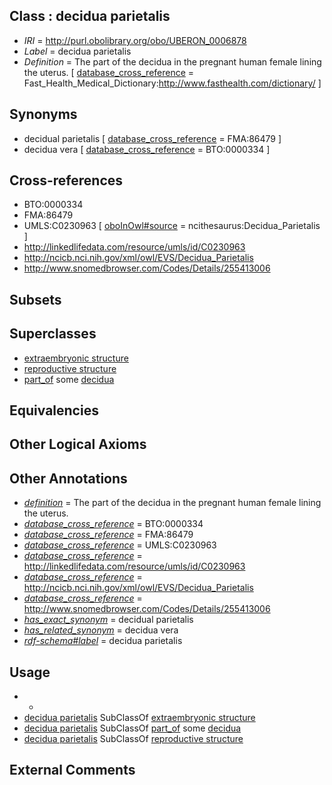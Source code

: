 
## Class : decidua parietalis

 * *IRI* = http://purl.obolibrary.org/obo/UBERON_0006878
 * *Label* = decidua parietalis
 * *Definition* = The part of the decidua in the pregnant human female lining the uterus. [ [database_cross_reference](../../ef/oboInOwl#hasDbXref.md) = Fast_Health_Medical_Dictionary:http://www.fasthealth.com/dictionary/ ]

## Synonyms

 * decidual parietalis [ [database_cross_reference](../../ef/oboInOwl#hasDbXref.md) = FMA:86479 ]
 * decidua vera [ [database_cross_reference](../../ef/oboInOwl#hasDbXref.md) = BTO:0000334 ]

## Cross-references

 * BTO:0000334
 * FMA:86479
 * UMLS:C0230963 [ [oboInOwl#source](../../ce/oboInOwl#source.md) = ncithesaurus:Decidua_Parietalis ]
 * http://linkedlifedata.com/resource/umls/id/C0230963
 * http://ncicb.nci.nih.gov/xml/owl/EVS/Decidua_Parietalis
 * http://www.snomedbrowser.com/Codes/Details/255413006

## Subsets


## Superclasses

 * [extraembryonic structure](../../UBERON/78/UBERON_0000478.md)
 * [reproductive structure](../../UBERON/56/UBERON_0005156.md)
 * [part_of](../../BFO/50/BFO_0000050.md) some [decidua](../../UBERON/50/UBERON_0002450.md)

## Equivalencies


## Other Logical Axioms


## Other Annotations

 * *[definition](../../IAO/15/IAO_0000115.md)* = The part of the decidua in the pregnant human female lining the uterus.
 * *[database_cross_reference](../../ef/oboInOwl#hasDbXref.md)* = BTO:0000334
 * *[database_cross_reference](../../ef/oboInOwl#hasDbXref.md)* = FMA:86479
 * *[database_cross_reference](../../ef/oboInOwl#hasDbXref.md)* = UMLS:C0230963
 * *[database_cross_reference](../../ef/oboInOwl#hasDbXref.md)* = http://linkedlifedata.com/resource/umls/id/C0230963
 * *[database_cross_reference](../../ef/oboInOwl#hasDbXref.md)* = http://ncicb.nci.nih.gov/xml/owl/EVS/Decidua_Parietalis
 * *[database_cross_reference](../../ef/oboInOwl#hasDbXref.md)* = http://www.snomedbrowser.com/Codes/Details/255413006
 * *[has_exact_synonym](../../ym/oboInOwl#hasExactSynonym.md)* = decidual parietalis
 * *[has_related_synonym](../../ym/oboInOwl#hasRelatedSynonym.md)* = decidua vera
 * *[rdf-schema#label](../../el/rdf-schema#label.md)* = decidua parietalis

## Usage

 * -
 * [decidua parietalis](../../UBERON/78/UBERON_0006878.md) SubClassOf [extraembryonic structure](../../UBERON/78/UBERON_0000478.md)
 * [decidua parietalis](../../UBERON/78/UBERON_0006878.md) SubClassOf [part_of](../../BFO/50/BFO_0000050.md) some [decidua](../../UBERON/50/UBERON_0002450.md)
 * [decidua parietalis](../../UBERON/78/UBERON_0006878.md) SubClassOf [reproductive structure](../../UBERON/56/UBERON_0005156.md)

## External Comments

